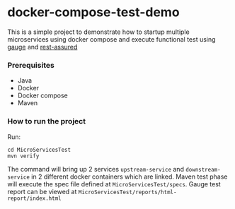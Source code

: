 # docker-compose-test-demo

This is a simple project to demonstrate how to startup multiple microservices using docker compose and execute functional test using [gauge](https://gauge.org/) and [rest-assured](http://rest-assured.io/)

### Prerequisites

* Java
* Docker
* Docker compose
* Maven

### How to run the project

Run:

```
cd MicroServicesTest
mvn verify
```

The command will bring up 2 services `upstream-service` and `downstream-service` in 2 different docker containers which are linked. Maven test phase will execute the spec file defined at `MicroServicesTest/specs`. Gauge test report can be viewed at `MicroServicesTest/reports/html-report/index.html`

